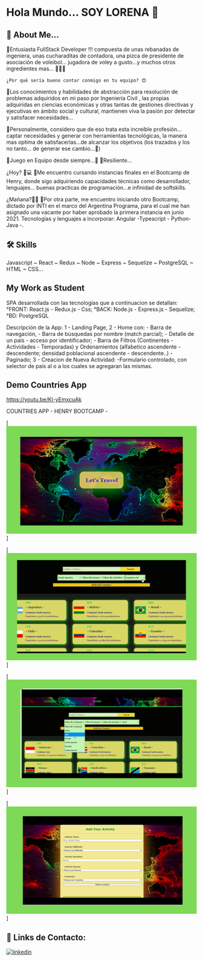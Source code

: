 
# Hola Mundo... SOY LORENA 🙌


## 🚀 About Me...

📌Entusiasta  FullStack Developer !!! compuesta de unas rebanadas de ingeniera, unas cucharaditas 
    de contadora, una pizca de presidente de asociación de voleibol...  jugadora de voley a gusto...y muchos 
    otros ingredientes mas... 🙋‍♀️😉

    ¿Por qué sería bueno contar conmigo en tu equipo? 😍
📌Los conocimientos y habilidades de abstracción para resolución de problemas adquiridos  en mi paso 
     por Ingeniería Civil , las propias adquiridas en ciencias económicas y otras tantas de gestiones directivas 
     y ejecutivas en ámbito social y cultural,  mantienen viva la pasión por detectar y satisfacer necesidades...

📌Personalmente, considero que de eso trata esta increíble profesión... captar necesidades y generar con 
     herramientas tecnológicas, la manera mas optima de satisfacerlas...de alcanzar los objetivos (los trazados y los no tanto... de generar ese cambio...🤭)

📌Juego en Equipo desde siempre...🙌
📌Resiliente...


 ¿Hoy? 📲💻
📌Me encuentro cursando instancias finales en el Bootcamp de Henry,  donde sigo adquiriendo capacidades 
  técnicas como desarrollador, lenguajes... buenas practicas de programación...e infinidad 
  de softskills.


¿Mañana?🚀🎆
  📌Por otra parte, me encuentro iniciando otro Bootcamp, dictado por INTI en el marco del Argentina 
  Programa, para el cual me han asignado una vacante por haber aprobado la primera instancia en junio 
  2021. Tecnologías y lenguajes a incorporar: Angular -Typescript - Python- Java -.



## 🛠 Skills
Javascript ~ React ~ Redux ~ Node ~ Express ~ Sequelize ~ PostgreSQL ~ HTML ~ CSS...


## My Work as Student
SPA desarrollada con las tecnologías que a continuacion se detallan:
°FRONT: React.js - Redux.js - Css;
°BACK: Node.js - Express.js - Sequelize;
°BD: PostgreSQL

Descripción de la App:
1 - Landing Page,
2 - Home con:
         - Barra de navegación,
         - Barra de búsquedas por nombre (match parcial);
         - Detalle de un país - acceso por identificador;
         - Barra de Filtros (Continentes - Actividades - Temporadas) y    Ordenamientos (alfabetico ascendente - descendente; densidad poblacional ascendente  - descendente..)
         - Paginado;
3 - Creacion de Nueva Actividad:
         -Formulario controlado, con selector de pais al o a los cuales se agregaran las mismas.
## Demo Countries App

https://youtu.be/Kl-yEmxcuAk

COUNTRIES APP - HENRY BOOTCAMP -

[![IMAGES COUNTRIES _APP](assets\1.png)]

[![IMAGES COUNTRIES _APP](assets\2.png)]

[![IMAGES COUNTRIES _APP](assets\3.png)]

[![IMAGES COUNTRIES _APP](assets\4.png)]

## 🔗 Links de Contacto:
[![linkedin](https://img.shields.io/badge/linkedin-0A66C2?style=for-the-badge&logo=linkedin&logoColor=white)](https://www.linkedin.com/in/lorena-de-armas/)



